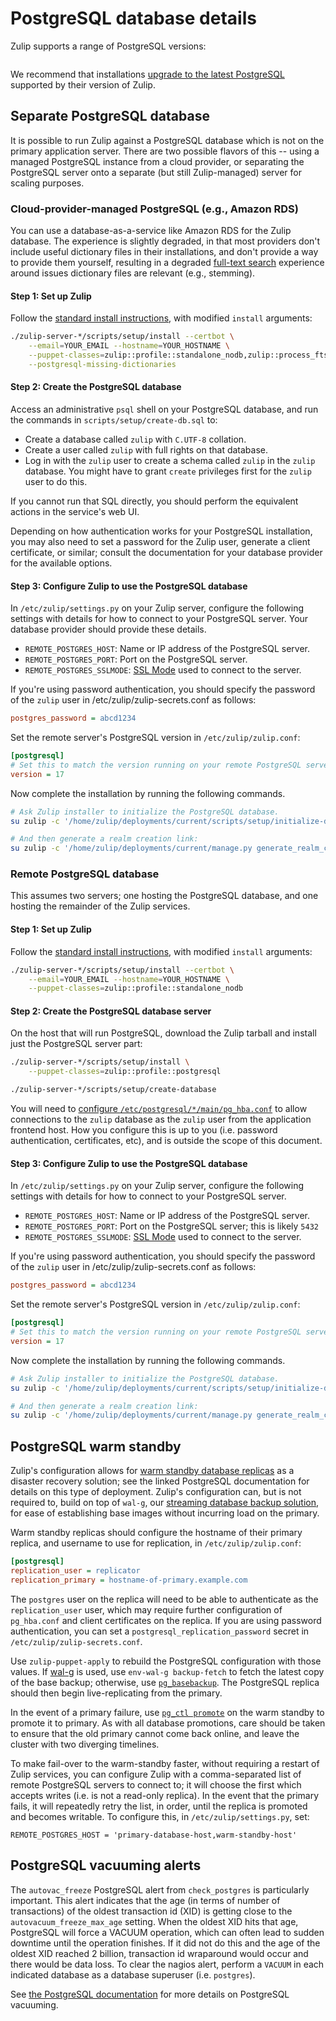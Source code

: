 # PostgreSQL database details

Zulip supports a range of PostgreSQL versions:

```{include} postgresql-support-table.md

```

We recommend that installations [upgrade to the latest
PostgreSQL][upgrade-postgresql] supported by their version of Zulip.

[upgrade-postgresql]: upgrade.md#upgrading-postgresql

## Separate PostgreSQL database

It is possible to run Zulip against a PostgreSQL database which is not on the
primary application server. There are two possible flavors of this -- using a
managed PostgreSQL instance from a cloud provider, or separating the PostgreSQL
server onto a separate (but still Zulip-managed) server for scaling purposes.

### Cloud-provider-managed PostgreSQL (e.g., Amazon RDS)

You can use a database-as-a-service like Amazon RDS for the Zulip database. The
experience is slightly degraded, in that most providers don't include useful
dictionary files in their installations, and don't provide a way to provide them
yourself, resulting in a degraded [full-text search][fts] experience around
issues dictionary files are relevant (e.g., stemming).

[fts]: ../subsystems/full-text-search.md

#### Step 1: Set up Zulip

Follow the [standard install instructions](install.md), with modified `install`
arguments:

```bash
./zulip-server-*/scripts/setup/install --certbot \
    --email=YOUR_EMAIL --hostname=YOUR_HOSTNAME \
    --puppet-classes=zulip::profile::standalone_nodb,zulip::process_fts_updates \
    --postgresql-missing-dictionaries
```

#### Step 2: Create the PostgreSQL database

Access an administrative `psql` shell on your PostgreSQL database, and
run the commands in `scripts/setup/create-db.sql` to:

- Create a database called `zulip` with `C.UTF-8` collation.
- Create a user called `zulip` with full rights on that database.
- Log in with the `zulip` user to create a schema called `zulip` in the `zulip`
  database. You might have to grant `create` privileges first for the `zulip`
  user to do this.

If you cannot run that SQL directly, you should perform the equivalent actions
in the service's web UI.

Depending on how authentication works for your PostgreSQL installation, you may
also need to set a password for the Zulip user, generate a client certificate,
or similar; consult the documentation for your database provider for the
available options.

#### Step 3: Configure Zulip to use the PostgreSQL database

In `/etc/zulip/settings.py` on your Zulip server, configure the
following settings with details for how to connect to your PostgreSQL
server. Your database provider should provide these details.

- `REMOTE_POSTGRES_HOST`: Name or IP address of the PostgreSQL server.
- `REMOTE_POSTGRES_PORT`: Port on the PostgreSQL server.
- `REMOTE_POSTGRES_SSLMODE`: [SSL Mode][ssl-mode] used to connect to the server.

[ssl-mode]: https://www.postgresql.org/docs/current/libpq-ssl.html#LIBPQ-SSL-PROTECTION

If you're using password authentication, you should specify the
password of the `zulip` user in /etc/zulip/zulip-secrets.conf as
follows:

```ini
postgres_password = abcd1234
```

Set the remote server's PostgreSQL version in `/etc/zulip/zulip.conf`:

```ini
[postgresql]
# Set this to match the version running on your remote PostgreSQL server
version = 17
```

Now complete the installation by running the following commands.

```bash
# Ask Zulip installer to initialize the PostgreSQL database.
su zulip -c '/home/zulip/deployments/current/scripts/setup/initialize-database'

# And then generate a realm creation link:
su zulip -c '/home/zulip/deployments/current/manage.py generate_realm_creation_link'
```

### Remote PostgreSQL database

This assumes two servers; one hosting the PostgreSQL database, and one hosting
the remainder of the Zulip services.

#### Step 1: Set up Zulip

Follow the [standard install instructions](install.md), with modified `install`
arguments:

```bash
./zulip-server-*/scripts/setup/install --certbot \
    --email=YOUR_EMAIL --hostname=YOUR_HOSTNAME \
    --puppet-classes=zulip::profile::standalone_nodb
```

#### Step 2: Create the PostgreSQL database server

On the host that will run PostgreSQL, download the Zulip tarball and install
just the PostgreSQL server part:

```bash
./zulip-server-*/scripts/setup/install \
    --puppet-classes=zulip::profile::postgresql

./zulip-server-*/scripts/setup/create-database
```

You will need to [configure `/etc/postgresql/*/main/pg_hba.conf`][pg-hba] to
allow connections to the `zulip` database as the `zulip` user from the
application frontend host. How you configure this is up to you (i.e. password
authentication, certificates, etc), and is outside the scope of this document.

[pg-hba]: https://www.postgresql.org/docs/current/auth-pg-hba-conf.html

#### Step 3: Configure Zulip to use the PostgreSQL database

In `/etc/zulip/settings.py` on your Zulip server, configure the following
settings with details for how to connect to your PostgreSQL server.

- `REMOTE_POSTGRES_HOST`: Name or IP address of the PostgreSQL server.
- `REMOTE_POSTGRES_PORT`: Port on the PostgreSQL server; this is likely `5432`
- `REMOTE_POSTGRES_SSLMODE`: [SSL Mode][ssl-mode] used to connect to the server.

If you're using password authentication, you should specify the
password of the `zulip` user in /etc/zulip/zulip-secrets.conf as
follows:

```ini
postgres_password = abcd1234
```

Set the remote server's PostgreSQL version in `/etc/zulip/zulip.conf`:

```ini
[postgresql]
# Set this to match the version running on your remote PostgreSQL server
version = 17
```

Now complete the installation by running the following commands.

```bash
# Ask Zulip installer to initialize the PostgreSQL database.
su zulip -c '/home/zulip/deployments/current/scripts/setup/initialize-database'

# And then generate a realm creation link:
su zulip -c '/home/zulip/deployments/current/manage.py generate_realm_creation_link'
```

## PostgreSQL warm standby

Zulip's configuration allows for [warm standby database replicas][warm-standby]
as a disaster recovery solution; see the linked PostgreSQL documentation for
details on this type of deployment. Zulip's configuration can, but is not
required to, build on top of `wal-g`, our [streaming database backup
solution][wal-g], for ease of establishing base images without incurring load on
the primary.

Warm standby replicas should configure the hostname of their primary replica,
and username to use for replication, in `/etc/zulip/zulip.conf`:

```ini
[postgresql]
replication_user = replicator
replication_primary = hostname-of-primary.example.com
```

The `postgres` user on the replica will need to be able to authenticate as the
`replication_user` user, which may require further configuration of
`pg_hba.conf` and client certificates on the replica. If you are using password
authentication, you can set a `postgresql_replication_password` secret in
`/etc/zulip/zulip-secrets.conf`.

Use `zulip-puppet-apply` to rebuild the PostgreSQL configuration with those
values. If [wal-g][wal-g] is used, use `env-wal-g backup-fetch` to fetch the
latest copy of the base backup; otherwise, use [`pg_basebackup`][pg_basebackup].
The PostgreSQL replica should then begin live-replicating from the primary.

In the event of a primary failure, use [`pg_ctl promote`][promote] on the warm
standby to promote it to primary. As with all database promotions, care should
be taken to ensure that the old primary cannot come back online, and leave the
cluster with two diverging timelines.

To make fail-over to the warm-standby faster, without requiring a restart of
Zulip services, you can configure Zulip with a comma-separated list of remote
PostgreSQL servers to connect to; it will choose the first which accepts writes
(i.e. is not a read-only replica). In the event that the primary fails, it will
repeatedly retry the list, in order, until the replica is promoted and becomes
writable. To configure this, in `/etc/zulip/settings.py`, set:

```python3
REMOTE_POSTGRES_HOST = 'primary-database-host,warm-standby-host'
```

[warm-standby]: https://www.postgresql.org/docs/current/warm-standby.html
[wal-g]: export-and-import.md#database-only-backup-tools
[pg_basebackup]: https://www.postgresql.org/docs/current/app-pgbasebackup.html
[promote]: https://www.postgresql.org/docs/current/app-pg-ctl.html

## PostgreSQL vacuuming alerts

The `autovac_freeze` PostgreSQL alert from `check_postgres` is particularly
important. This alert indicates that the age (in terms of number of
transactions) of the oldest transaction id (XID) is getting close to the
`autovacuum_freeze_max_age` setting. When the oldest XID hits that age,
PostgreSQL will force a VACUUM operation, which can often lead to sudden
downtime until the operation finishes. If it did not do this and the age of the
oldest XID reached 2 billion, transaction id wraparound would occur and there
would be data loss. To clear the nagios alert, perform a `VACUUM` in each
indicated database as a database superuser (i.e. `postgres`).

See [the PostgreSQL documentation][vacuum] for more details on PostgreSQL
vacuuming.

[vacuum]: http://www.postgresql.org/docs/current/static/routine-vacuuming.html#VACUUM-FOR-WRAPAROUND
